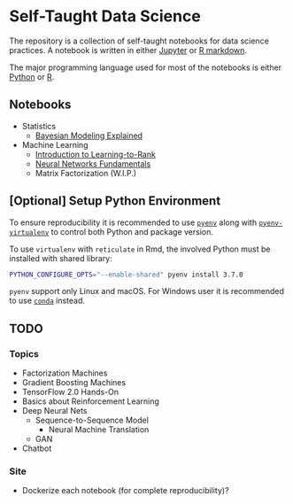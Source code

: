 # Self-Taught Data Science

The repository is a collection of self-taught notebooks for data science practices.
A notebook is written in either [Jupyter](https://jupyter.org/) or [R markdown](https://rmarkdown.rstudio.com/).

The major programming language used for most of the notebooks is either [Python](https://www.python.org/) or [R](https://www.r-project.org/).

## Notebooks

+ Statistics
    + [Bayesian Modeling Explained](https://everdark.github.io/k9/bayesian/bayesian_modeling_explained.nb.html)
+ Machine Learning
    + [Introduction to Learning-to-Rank](https://everdark.github.io/k9/learning_to_rank/learning_to_rank.html)
    + [Neural Networks Fundamentals](https://everdark.github.io/k9/neural_nets/neural_networks_fundamentals.nb.html)
    + Matrix Factorization (W.I.P.)

## [Optional] Setup Python Environment

To ensure reproducibility it is recommended to use [`pyenv`](https://github.com/pyenv/pyenv) along with [`pyenv-virtualenv`](https://github.com/pyenv/pyenv-virtualenv) to control both Python and package version.

To use `virtualenv` with `reticulate` in Rmd,
the involved Python must be installed with shared library:

```sh
PYTHON_CONFIGURE_OPTS="--enable-shared" pyenv install 3.7.0
```

`pyenv` support only Linux and macOS.
For Windows user it is recommended to use [`conda`](https://github.com/conda/conda) instead.

## TODO

### Topics
+ Factorization Machines
+ Gradient Boosting Machines
+ TensorFlow 2.0 Hands-On
+ Basics about Reinforcement Learning
+ Deep Neural Nets
    + Sequence-to-Sequence Model
        + Neural Machine Translation
    + GAN
+ Chatbot

### Site
+ Dockerize each notebook (for complete reproducibility)?
